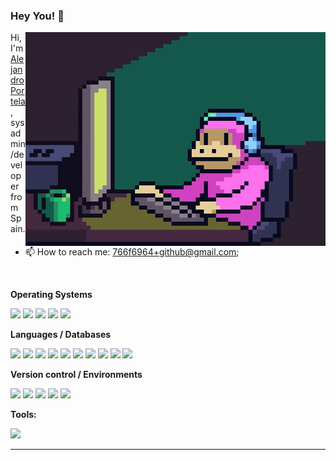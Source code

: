 ### Hey You! 📢

<!--
**aportela/aportela** is a ✨ _special_ ✨ repository because its `README.md` (this file) appears on your GitHub profile.

Here are some ideas to get you started:

- 🔭 I’m currently working on ...
- 🌱 I’m currently learning ...
- 👯 I’m looking to collaborate on ...
- 🤔 I’m looking for help with ...
- 💬 Ask me about ...
- 📫 How to reach me: ...
- 😄 Pronouns: ...
- ⚡ Fun fact: ...
-->

<!-- IMG credits: https://giphy.com/gifs/Smolverse-smol-smolverse-swol-JqmupuTVZYaQX5s094 -->
<img align="right" _height="171" _width="240" alt="Happy Pixel GIF by SMOL" src="img/happy_pixel_by_smol.gif" />

Hi, I'm [Alejandro Portela](https://aportela.github.io//), sysadmin/developer from Spain.

- 📫 How to reach me: [766f6964+github@gmail.com](mailto:766f6964+github@gmail.com);

<br>

**Operating Systems**

<p>
    <img src="https://img.shields.io/badge/Linux-grey.svg?style=flat-square&logo=Linux&logoColor=white">
    <img src="https://img.shields.io/badge/Debian-A81D33.svg?style=flat-square&logo=Debian&logoColor=white">
    <img src="https://img.shields.io/badge/FreeBSD-AB2B28.svg?style=flat-square&logo=FreeBSD&logoColor=white">
    <img src="https://img.shields.io/badge/OPNSense-D94F00.svg?style=flat-square&logo=OPNSense&logoColor=white">
    <img src="https://img.shields.io/badge/Windows-0078D4.svg?style=flat-square&logo=Windows&logoColor=white">
</p>

**Languages / Databases**

<p>
    <img src="https://img.shields.io/badge/PHP-777BB4.svg?style=flat-square&logo=PHP&logoColor=white">
    <img src="https://img.shields.io/badge/HTML5-E34F26.svg?style=flat-square&logo=HTML5&logoColor=white">
    <img src="https://img.shields.io/badge/CSS3-1572B6.svg?style=flat-square&logo=CSS3&logoColor=white">
    <img src="https://img.shields.io/badge/JavaScript-F7DF1E.svg?style=flat-square&logo=JavaScript&logoColor=black">
    <img src="https://img.shields.io/badge/.NET-512BD4.svg?style=flat-square&logo=dotnet&logoColor=white">
    <img src="https://img.shields.io/badge/MySQL-4479A1.svg?style=flat-square&logo=MySQL&logoColor=white">
    <img src="https://img.shields.io/badge/MariaDB-003545.svg?style=flat-square&logo=MariaDB&logoColor=white">
    <img src="https://img.shields.io/badge/PostgreSQL-4169E1.svg?style=flat-square&logo=PostgreSQL&logoColor=white">
    <img src="https://img.shields.io/badge/SQLite-003B57.svg?style=flat-square&logo=SQLite&logoColor=white">
    <img src="https://img.shields.io/badge/Microsoft%20SQL%20Server-CC2927.svg?style=flat-square&logo=Microsoft-SQL-Server&logoColor=white">
</p>

**Version control / Environments**

<p>
    <img src="https://img.shields.io/badge/Git-F05032.svg?style=flat-square&logo=Git&logoColor=white">
    <img src="https://img.shields.io/badge/Subversion-809CC9.svg?style=flat-square&logo=Subversion&logoColor=white">
    <img src="https://img.shields.io/badge/GitHub-181717.svg?style=flat-square&logo=GitHub&logoColor=white">
    <img src="https://img.shields.io/badge/Gitea-609926.svg?style=flat-square&logo=Gitea&logoColor=white">
    <img src="https://img.shields.io/badge/Amazon%20AWS-232F3E.svg?style=flat-square&logo=Amazon-AWS&logoColor=white">
</p>

**Tools:**

<p>
    <img src="https://img.shields.io/badge/Visual%20Studio%20Code-007ACC.svg?style=flat-square&logo=Visual-Studio-Code&logoColor=white">
</p>

---
